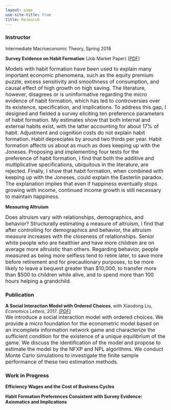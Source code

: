```yaml
---
layout: page
use-site-title: true
title: Research
---
```


### Instructor

Intermediate Macroeconomic Theory, Spring 2018


**Survey Evidence on Habit Formation** (Job Market Paper) [[PDF]](/research/habit_survey/survey_evidence_on_habit_formation.pdf)  

<font size="3">Models with habit formation have been used to explain many important economic phenomena, such as the equity premium puzzle, excess sensitivity and smoothness of consumption, and causal effect of high growth on high saving. The literature, however, disagrees or is uninformative regarding the micro evidence of habit formation, which has led to controversies over its existence, specification, and implications. To address this gap, I designed and fielded a survey eliciting ten preference parameters of habit formation. My estimates show that both internal and external habits exist, with the latter accounting for about 17% of habit. Adjustment and cognition costs do not explain habit formation. Habit depreciates by around two thirds per year. Habit formation affects us about as much as does keeping up with the Joneses. Proposing and implementing four tests for the preference of habit formation, I find that both the additive and multiplicative specifications, ubiquitous in the literature, are rejected. Finally, I show that habit formation, when combined with keeping up with the Joneses, could explain the Easterlin paradox. The explanation implies that even if happiness eventually stops growing with income, continued income growth is still necessary to maintain happiness.</font>


**Measuring Altruism**

<font size="3">Does altruism vary with relationships, demographics, and behavior? Structurally estimating a measure of altruism, I find that after controlling for demographics and behavior, the altruism measure increases with the closeness of relationships. Senior white people who are healthier and have more children are on average more altruistic than others. Regarding behavior, people measured as being more selfless tend to retire later, to save more before retirement and for precautionary purposes, to be more likely to leave a bequest greater than $10,000, to transfer more than $500 to children while alive, and to spend more than 100 hours helping a grandchild.</font>

### Publication
**A Social Interaction Model with Ordered Choices**, with Xiaodong Liu, *Economics Letters*, 2017. [[PDF]](/research/ordered_choice/social_interactions_with_ordered_choices.pdf)  
<font size="3">We introduce a social interaction model with ordered choices. We provide a micro foundation
for the econometric model based on an incomplete information network game and characterize the sufficient condition for the existence of a unique equilibrium of the game. We discuss the identification of the model and propose to estimate the model by the NFXP and NPL algorithms. We conduct Monte Carlo simulations to investigate the finite sample performance of these two estimation methods.</font>

### Work in Progress

**Efficiency Wages and the Cost of Business Cycles**

**Habit Formation Preferences Consistent with Survey Evidence: Axiomatics and Implications**


